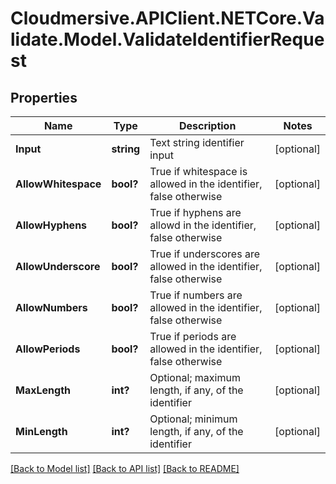 # Cloudmersive.APIClient.NETCore.Validate.Model.ValidateIdentifierRequest
## Properties

Name | Type | Description | Notes
------------ | ------------- | ------------- | -------------
**Input** | **string** | Text string identifier input | [optional] 
**AllowWhitespace** | **bool?** | True if whitespace is allowed in the identifier, false otherwise | [optional] 
**AllowHyphens** | **bool?** | True if hyphens are allowd in the identifier, false otherwise | [optional] 
**AllowUnderscore** | **bool?** | True if underscores are allowed in the identifier, false otherwise | [optional] 
**AllowNumbers** | **bool?** | True if numbers are allowed in the identifier, false otherwise | [optional] 
**AllowPeriods** | **bool?** | True if periods are allowed in the identifier, false otherwise | [optional] 
**MaxLength** | **int?** | Optional; maximum length, if any, of the identifier | [optional] 
**MinLength** | **int?** | Optional; minimum length, if any, of the identifier | [optional] 

[[Back to Model list]](../README.md#documentation-for-models) [[Back to API list]](../README.md#documentation-for-api-endpoints) [[Back to README]](../README.md)

